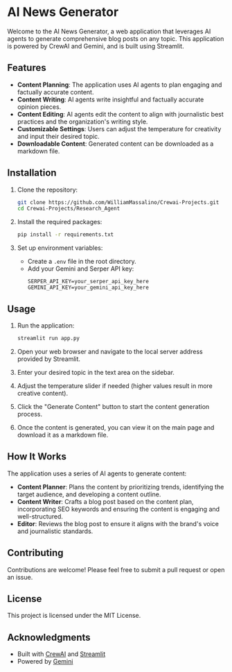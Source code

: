 # AI News Generator

Welcome to the AI News Generator, a web application that leverages AI agents to generate comprehensive blog posts on any topic. This application is powered by CrewAI and Gemini, and is built using Streamlit.

## Features

- **Content Planning**: The application uses AI agents to plan engaging and factually accurate content.
- **Content Writing**: AI agents write insightful and factually accurate opinion pieces.
- **Content Editing**: AI agents edit the content to align with journalistic best practices and the organization's writing style.
- **Customizable Settings**: Users can adjust the temperature for creativity and input their desired topic.
- **Downloadable Content**: Generated content can be downloaded as a markdown file.

## Installation

1. Clone the repository:
   ```bash
   git clone https://github.com/WilliamMassalino/Crewai-Projects.git
   cd Crewai-Projects/Research_Agent
   ```

2. Install the required packages:
   ```bash
   pip install -r requirements.txt
   ```

3. Set up environment variables:
   - Create a `.env` file in the root directory.
   - Add your Gemini and Serper API key:
     ```
     SERPER_API_KEY=your_serper_api_key_here
     GEMINI_API_KEY=your_gemini_api_key_here
     ```

## Usage

1. Run the application:
   ```bash
   streamlit run app.py
   ```

2. Open your web browser and navigate to the local server address provided by Streamlit.

3. Enter your desired topic in the text area on the sidebar.

4. Adjust the temperature slider if needed (higher values result in more creative content).

5. Click the "Generate Content" button to start the content generation process.

6. Once the content is generated, you can view it on the main page and download it as a markdown file.

## How It Works

The application uses a series of AI agents to generate content:

- **Content Planner**: Plans the content by prioritizing trends, identifying the target audience, and developing a content outline.
- **Content Writer**: Crafts a blog post based on the content plan, incorporating SEO keywords and ensuring the content is engaging and well-structured.
- **Editor**: Reviews the blog post to ensure it aligns with the brand's voice and journalistic standards.

## Contributing

Contributions are welcome! Please feel free to submit a pull request or open an issue.

## License

This project is licensed under the MIT License.

## Acknowledgments

- Built with [CrewAI](https://crewai.com) and [Streamlit](https://streamlit.io)
- Powered by [Gemini](https://gemini.com)
